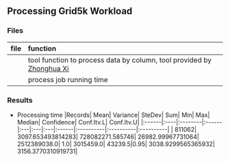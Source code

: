 ## Processing Grid5k Workload


### Files
|file| function|
|:---|:--------|
|[]()| tool function to process data by column, tool provided by [Zhonghua Xi](https://github.com/xizhonghua/pystats)|
|[]()| process job running time|


### Results
- Processing time
|Records| Mean| Variance| SteDev| Sum| Min| Max| Median| Confidence| Conf.Itv.L| Conf.Itv.U|
|:------|:----|:--------|:------|:---|:---|:---|:------|:----------|:----------|:----------|
| 811062| 3097.653493814283| 728082271.585746| 26982.99967731064| 2512389038.0| 1.0| 3015459.0| 43239.5|0.95| 3038.9299565365932| 3156.3770310919731|
